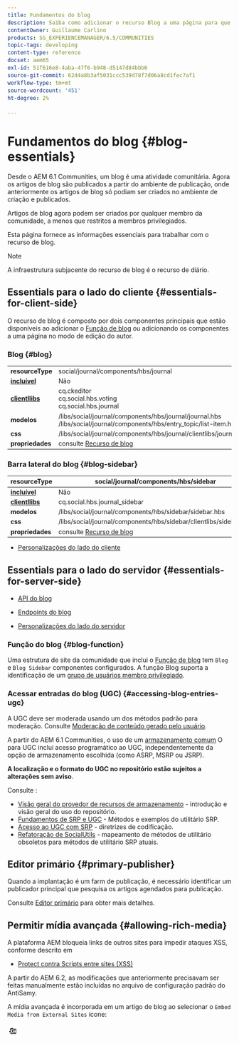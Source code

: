 ```yaml
---
title: Fundamentos do blog
description: Saiba como adicionar o recurso Blog a uma página para que os membros da comunidade conectados possam postar artigos no blog.
contentOwner: Guillaume Carlino
products: SG_EXPERIENCEMANAGER/6.5/COMMUNITIES
topic-tags: developing
content-type: reference
docset: aem65
exl-id: 51f616e8-4aba-47f6-b948-d5147d84bbb6
source-git-commit: 62d4a8b3af5031ccc539d78f7d06a8cd1fec7af1
workflow-type: tm+mt
source-wordcount: '451'
ht-degree: 2%

---
```


# Fundamentos do blog {#blog-essentials}

Desde o AEM 6.1 Communities, um blog é uma atividade comunitária. Agora os artigos de blog são publicados a partir do ambiente de publicação, onde anteriormente os artigos de blog só podiam ser criados no ambiente de criação e publicados.

Artigos de blog agora podem ser criados por qualquer membro da comunidade, a menos que restritos a membros privilegiados.

Esta página fornece as informações essenciais para trabalhar com o recurso de blog.

>[!NOTE]
>
>A infraestrutura subjacente do recurso de blog é o recurso de diário.

## Essentials para o lado do cliente {#essentials-for-client-side}

O recurso de blog é composto por dois componentes principais que estão disponíveis ao adicionar o [Função de blog](/help/communities/functions.md#blog-function) ou adicionando os componentes a uma página no modo de edição do autor.

### Blog {#blog}

<table>
 <tbody>
  <tr>
   <td> <strong>resourceType</strong></td>
   <td>social/journal/components/hbs/journal</td>
  </tr>
  <tr>
   <td> <a href="/help/communities/scf.md#add-or-include-a-communities-component"><strong>incluível</strong></a></td>
   <td>Não</td>
  </tr>
  <tr>
   <td> <a href="/help/communities/clientlibs.md"><strong>clientllibs</strong></a></td>
   <td>cq.ckeditor<br /> cq.social.hbs.voting<br /> cq.social.hbs.journal</td>
  </tr>
  <tr>
   <td> <strong>modelos</strong></td>
   <td> /libs/social/journal/components/hbs/journal/journal.hbs<br /> /libs/social/journal/components/hbs/entry_topic/list-item.hbs</td>
  </tr>
  <tr>
   <td> <strong>css</strong></td>
   <td> /libs/social/journal/components/hbs/journal/clientlibs/journal.css</td>
  </tr>
  <tr>
   <td><strong> propriedades</strong></td>
   <td>consulte <a href="/help/communities/blog-feature.md">Recurso de blog</a></td>
  </tr>
 </tbody>
</table>

### Barra lateral do blog {#blog-sidebar}

| **resourceType** | social/journal/components/hbs/sidebar |
|---|---|
| [**incluível**](/help/communities/scf.md#add-or-include-a-communities-component) | Não |
| [**clientllibs**](/help/communities/clientlibs.md) | cq.social.hbs.journal_sidebar |
| **modelos** | /libs/social/journal/components/hbs/sidebar/sidebar.hbs |
| **css** | /libs/social/journal/components/hbs/sidebar/clientlibs/sidebar.css |
| **propriedades** | consulte [Recurso de blog](/help/communities/blog-feature.md) |

* [Personalizações do lado do cliente](/help/communities/client-customize.md)

## Essentials para o lado do servidor {#essentials-for-server-side}

* [API do blog](https://developer.adobe.com/experience-manager/reference-materials/6-5/javadoc/com/adobe/cq/social/journal/client/api/package-summary.html)

* [Endpoints do blog](https://developer.adobe.com/experience-manager/reference-materials/6-5/javadoc/com/adobe/cq/social/journal/client/endpoints/package-summary.html)

* [Personalizações do lado do servidor](/help/communities/server-customize.md)

### Função do blog {#blog-function}

Uma estrutura de site da comunidade que inclui o [Função de blog](/help/communities/functions.md#blog-function) tem `Blog` e `Blog Sidebar` componentes configurados. A função Blog suporta a identificação de um [grupo de usuários membro privilegiado](/help/communities/users.md#privileged-members-group).

### Acessar entradas do blog (UGC) {#accessing-blog-entries-ugc}

A UGC deve ser moderada usando um dos métodos padrão para moderação.
Consulte [Moderação de conteúdo gerado pelo usuário](/help/communities/moderate-ugc.md).

A partir do AEM 6.1 Communities, o uso de um [armazenamento comum](/help/communities/working-with-srp.md) O para UGC inclui acesso programático ao UGC, independentemente da opção de armazenamento escolhida (como ASRP, MSRP ou JSRP).

**A localização e o formato do UGC no repositório estão sujeitos a alterações sem aviso**.

Consulte :

* [Visão geral do provedor de recursos de armazenamento](/help/communities/srp.md) - introdução e visão geral do uso do repositório.
* [Fundamentos de SRP e UGC](/help/communities/srp-and-ugc.md) - Métodos e exemplos do utilitário SRP.
* [Acesso ao UGC com SRP](/help/communities/accessing-ugc-with-srp.md) - diretrizes de codificação.
* [Refatoração de SocialUtils](/help/communities/socialutils.md) - mapeamento de métodos de utilitário obsoletos para métodos de utilitário SRP atuais.

## Editor primário {#primary-publisher}

Quando a implantação é um farm de publicação, é necessário identificar um publicador principal que pesquisa os artigos agendados para publicação.

Consulte [Editor primário](/help/communities/deploy-communities.md#primary-publisher) para obter mais detalhes.

## Permitir mídia avançada {#allowing-rich-media}

A plataforma AEM bloqueia links de outros sites para impedir ataques XSS, conforme descrito em

* [Protect contra Scripts entre sites (XSS)](/help/sites-developing/security.md#protect-against-cross-site-scripting-xss)

A partir do AEM 6.2, as modificações que anteriormente precisavam ser feitas manualmente estão incluídas no arquivo de configuração padrão do AntiSamy.

A mídia avançada é incorporada em um artigo de blog ao selecionar o `Embed Media from External Sites` ícone:

![mídia](assets/media-icon.png)

